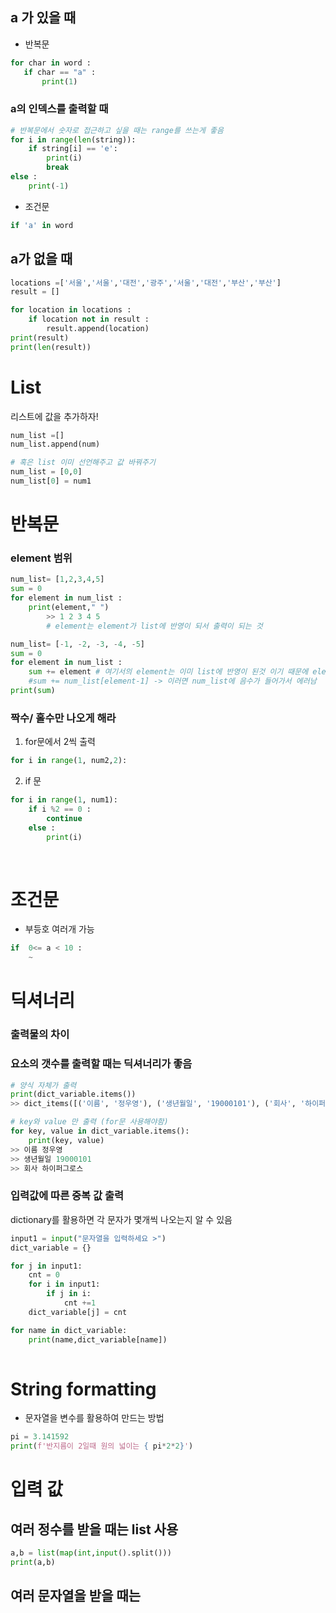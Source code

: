 ## a 가 있을 때 
* 반복문 
 ``` python 
 for char in word :
    if char == "a" :
        print(1)
```
### a의 인덱스를 출력할 때
```python
# 반복문에서 숫자로 접근하고 싶을 때는 range를 쓰는게 좋음
for i in range(len(string)):
    if string[i] == 'e':
        print(i)
        break
else :
    print(-1)
```

* 조건문
```python
if 'a' in word
```

## a가 없을 때 
```python
locations =['서울','서울','대전','광주','서울','대전','부산','부산']
result = []

for location in locations :
    if location not in result :
        result.append(location)
print(result)
print(len(result))
```

# List
리스트에 값을 추가하자!
```python
num_list =[]
num_list.append(num)

# 혹은 list 이미 선언해주고 값 바꿔주기
num_list = [0,0]
num_list[0] = num1 
```

# 반복문

### element 범위
```python
num_list= [1,2,3,4,5]
sum = 0
for element in num_list :
    print(element," ") 
        >> 1 2 3 4 5
        # element는 element가 list에 반영이 되서 출력이 되는 것

num_list= [-1, -2, -3, -4, -5]
sum = 0
for element in num_list :
    sum += element # 여기서의 element는 이미 list에 반영이 된것 이기 때문에 element를 바로 sum해도 무방
    #sum += num_list[element-1] -> 이러면 num_list에 음수가 들어가서 에러남
print(sum)


```
### 짝수/ 홀수만 나오게 해라
1. for문에서 2씩 출력 
``` python
for i in range(1, num2,2): 
```
2. if 문
``` python
for i in range(1, num1): 
    if i %2 == 0 :
        continue
    else :
        print(i)
```

  </br>

# 조건문
* 부등호 여러개 가능 
```python
if  0<= a < 10 :
    ~

```

# 딕셔너리
### 출력물의 차이
### 요소의 갯수를 출력할 때는 딕셔너리가 좋음
```python
# 양식 자체가 출력
print(dict_variable.items())  
>> dict_items([('이름', '정우영'), ('생년월일', '19000101'), ('회사', '하이퍼그로스')])

# key와 value 만 출력 (for문 사용해야함)
for key, value in dict_variable.items():
    print(key, value)
>> 이름 정우영
>> 생년월일 19000101
>> 회사 하이퍼그로스

```

### 입력값에 따른 중복 값 출력
dictionary를 활용하면 각 문자가 몇개씩 나오는지 알 수 있음
```python
input1 = input("문자열을 입력하세요 >")
dict_variable = {}

for j in input1:
    cnt = 0
    for i in input1: 
        if j in i: 
            cnt +=1
    dict_variable[j] = cnt

for name in dict_variable:
    print(name,dict_variable[name])
    
```

# String formatting
* 문자열을 변수를 활용하여 만드는 방법
```python
pi = 3.141592
print(f'반지름이 2일때 원의 넓이는 { pi*2*2}')
```

# 입력 값
## 여러 정수를 받을 때는 list 사용
``` python
a,b = list(map(int,input().split()))
print(a,b)

```
## 여러 문자열을 받을 때는 
